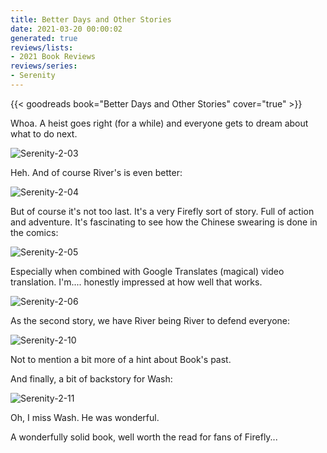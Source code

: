 ```yaml
---
title: Better Days and Other Stories
date: 2021-03-20 00:00:02
generated: true
reviews/lists:
- 2021 Book Reviews
reviews/series:
- Serenity
---
```

{{< goodreads book="Better Days and Other Stories" cover="true" >}}

Whoa. A heist goes right (for a while) and everyone gets to dream about what to do next.  

![Serenity-2-03](/embeds/books/attachments/serenity-2-03.png)  

<!--more-->

Heh. And of course River's is even better:  

![Serenity-2-04](/embeds/books/attachments/serenity-2-04.png)  

But of course it's not too last. It's a very Firefly sort of story. Full of action and adventure. It's fascinating to see how the Chinese swearing is done in the comics:  

![Serenity-2-05](/embeds/books/attachments/serenity-2-05.png)  

Especially when combined with Google Translates (magical) video translation. I'm.... honestly impressed at how well that works.  

![Serenity-2-06](/embeds/books/attachments/serenity-2-06.png)  

As the second story, we have River being River to defend everyone:  

![Serenity-2-10](/embeds/books/attachments/serenity-2-10.png)  

Not to mention a bit more of a hint about Book's past.  

And finally, a bit of backstory for Wash:  

![Serenity-2-11](/embeds/books/attachments/serenity-2-11.png)  

Oh, I miss Wash. He was wonderful.  

A wonderfully solid book, well worth the read for fans of Firefly...


